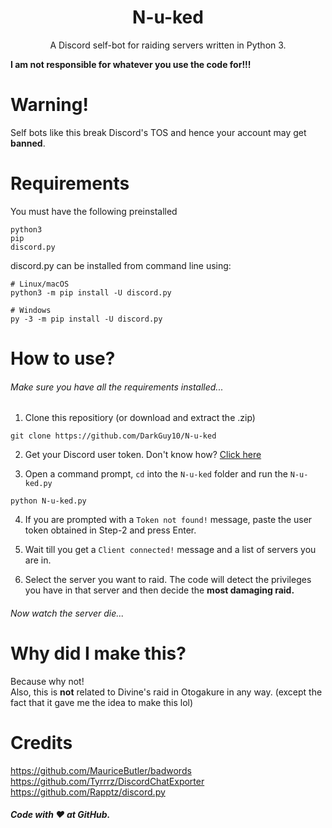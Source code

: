 <h1 align="center">N-u-ked</h1>
<p align="center">A Discord self-bot for raiding servers written in Python 3.</p>

**I am not responsible for whatever you use the code for!!!**

# Warning!
Self bots like this break Discord's TOS and hence your account may get **banned**. <br>

# Requirements
You must have the following preinstalled
```
python3
pip 
discord.py
```
discord.py can be installed from command line using:
```
# Linux/macOS
python3 -m pip install -U discord.py

# Windows
py -3 -m pip install -U discord.py
```

# How to use?
###### Make sure you have all the requirements installed...
1. Clone this repositiory (or download and extract the .zip)
```
git clone https://github.com/DarkGuy10/N-u-ked
```
2. Get your Discord user token. Don't know how? [Click here](https://github.com/Tyrrrz/DiscordChatExporter/wiki/Obtaining-Token-and-Channel-IDs#how-to-get-a-user-token)

3. Open a command prompt, `cd` into the `N-u-ked` folder and run the `N-u-ked.py`
```
python N-u-ked.py
```
4. If you are prompted with a `Token not found!` message, paste the user token obtained in Step-2 and press Enter.

5. Wait till you get a `Client connected!` message and a list of servers you are in.

6. Select the server you want to raid. The code will detect the privileges you have in that server and then decide the **most damaging raid.**

###### Now watch the server die...

# Why did I make this?
Because why not! <br>
Also, this is **not** related to Divine's raid in Otogakure in any way. (except the fact that it gave me the idea to make this lol)

# Credits
https://github.com/MauriceButler/badwords <br>
https://github.com/Tyrrrz/DiscordChatExporter <br>
https://github.com/Rapptz/discord.py <br>

##### Code with ❤️ at GitHub.